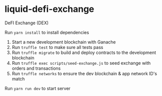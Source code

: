 # liquid-defi-exchange

DeFI Exchange (DEX)

Run `yarn install` to install dependencies

1. Start a new development blockchain with Ganache
2. Run `truffle test` to make sure all tests pass
3. Run `truffle migrate` to build and deploy contracts to the development blockchain
4. Run `truffle exec scripts/seed-exchange.js` to seed exchange with orders and transactions
5. Run `truffle networks` to ensure the dev blockchain & app network ID's match

Run `yarn run dev` to start server
